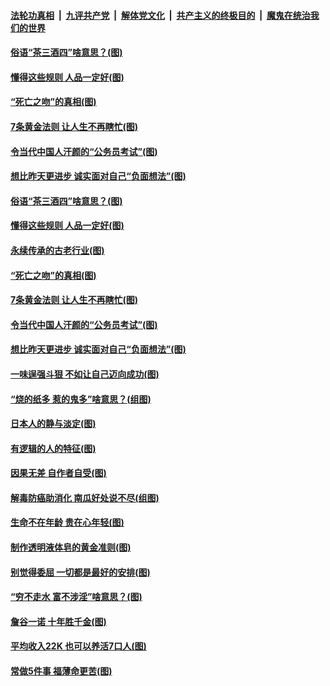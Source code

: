 

####  [法轮功真相](../../../../basic/blob/master/README.md?t=07041702) &nbsp;|&nbsp; [九评共产党](../../../../9ping.md/blob/master/README.md?t=07041702) &nbsp;|&nbsp; [解体党文化](../../../../jtdwh.md/blob/master/README.md?t=07041702)  &nbsp;|&nbsp; [共产主义的终极目的](../../../../gczydzjmd.md/blob/master/README.md?t=07041702) &nbsp;|&nbsp; [魔鬼在统治我们的世界](../../../../mgztzwmdsj.md/blob/master/README.md?t=07041702) 

#### [俗语“茶三酒四”啥意思？(图)](../pages/p8/938584.md?t=07041702) 

#### [懂得这些规则 人品一定好(图)](../pages/p8/937490.md?t=07041702) 

#### [“死亡之吻”的真相(图)](../pages/p8/938205.md?t=07041702) 

#### [7条黄金法则 让人生不再瞎忙(图)](../pages/p8/938472.md?t=07041702) 

#### [令当代中国人汗颜的“公务员考试”(图)](../pages/p8/938246.md?t=07041702) 

#### [想比昨天更进步 诚实面对自己“负面想法”(图)](../pages/p8/938419.md?t=07041702) 

#### [俗语“茶三酒四”啥意思？(图)](../pages/p8/938584.md?t=07041702) 

#### [懂得这些规则 人品一定好(图)](../pages/p8/937490.md?t=07041702) 

#### [永续传承的古老行业(图)](../pages/p8/938548.md?t=07041702) 

#### [“死亡之吻”的真相(图)](../pages/p8/938205.md?t=07041702) 

#### [7条黄金法则 让人生不再瞎忙(图)](../pages/p8/938472.md?t=07041702) 

#### [令当代中国人汗颜的“公务员考试”(图)](../pages/p8/938246.md?t=07041702) 

#### [想比昨天更进步 诚实面对自己“负面想法”(图)](../pages/p8/938419.md?t=07041702) 

#### [一味逞强斗狠 不如让自己迈向成功(图)](../pages/p8/937701.md?t=07041702) 

#### [“烧的纸多 惹的鬼多”啥意思？(组图)](../pages/p8/938393.md?t=07041702) 

#### [日本人的静与淡定(图)](../pages/p8/936769.md?t=07041702) 

#### [有逻辑的人的特征(图)](../pages/p8/938239.md?t=07041702) 

#### [因果无差 自作者自受(图)](../pages/p8/938272.md?t=07041702) 

#### [解毒防癌助消化 南瓜好处说不尽(组图)](../pages/p8/937975.md?t=07041702) 

#### [生命不在年龄 贵在心年轻(图)](../pages/p8/937698.md?t=07041702) 

#### [制作透明液体皂的黄金准则(图)](../pages/p8/938207.md?t=07041702) 

#### [别觉得委屈 一切都是最好的安排(图)](../pages/p8/921940.md?t=07041702) 

#### [“穷不走水 富不涉淫”啥意思？(图)](../pages/p8/938176.md?t=07041702) 

#### [詹谷一诺 十年胜千金(图)](../pages/p8/937705.md?t=07041702) 

#### [平均收入22K 也可以养活7口人(图)](../pages/p8/938104.md?t=07041702) 

#### [常做5件事 福薄命更苦(图)](../pages/p8/937990.md?t=07041702) 

